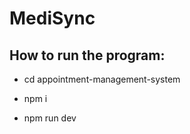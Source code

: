 # MediSync

## How to run the program:

-  cd appointment-management-system

-  npm i

-  npm run dev
